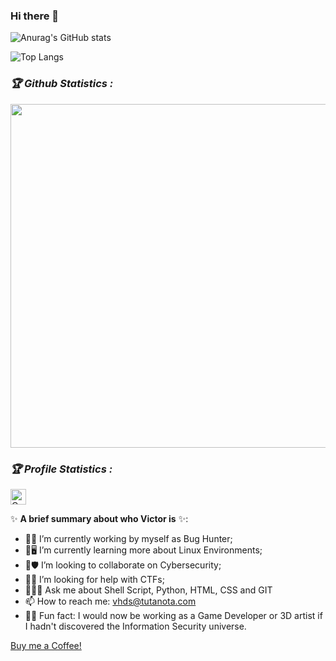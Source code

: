 ### Hi there 👋
<p align="center">
  
  ![Anurag's GitHub stats](https://github-readme-stats.vercel.app/api?username=VictorHDS&show_icons=true&include_all_commits=true&theme=radical)
  
  ![Top Langs](https://github-readme-stats.vercel.app/api/top-langs/?username=VictorHDS&hide=c,c++,cython,emacs_lisp&layout=compact)
</p>
<h3><b><i>🏆 Github Statistics :</i></b></h3>

<a href="https://github.com/VictorHDS"><img width=550 src="https://github-profile-trophy.vercel.app/?username=VictorHDS&theme=dracula&no-frame=true&title=Followers,Stars,Commit,Repository,Issues"/></a>

<h3><b><i>🏆 Profile Statistics :</i></b></h3>
<a href="https://github.com/VictorHDS"><img height="25" title="Counter" src="https://komarev.com/ghpvc/?username=VictorHDS&color=blueviolet&style=flat-square"></a>

✨ **A brief summary about who Victor is** ✨:

- 💼👾 I’m currently working by myself as Bug Hunter;
- 🌱🖥️ I’m currently learning more about Linux Environments;
- 🤝🛡 I’m looking to collaborate on Cybersecurity;
- 🙋🚩 I’m looking for help with CTFs;
- 💬👨‍💻 Ask me about Shell Script, Python, HTML, CSS and GIT
- 📫 How to reach me: vhds@tutanota.com
- 🤔😯 Fun fact: I would now be working as a Game Developer or 3D artist if I hadn't discovered the Information Security universe.

[Buy me a Coffee!](https://www.buymeacoffee.com/vhds)
